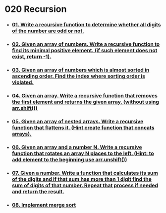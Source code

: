 # 020 Recursion

- ### [01. Write a recursive function to determine whether all digits of the number are odd or not.](https://github.com/martun-avagyan/020-Recursion-DS/blob/main/01allOddOrNot.js)

- ### [02. Given an array of numbers. Write a recursive function to find its minimal positive element. (if such element does not exist, return -1).](https://github.com/martun-avagyan/020-Recursion-DS/blob/main/02minPosInt.js)

- ### [03. Given an array of numbers which is almost sorted in ascending order. Find the index where sorting order is violated.](https://github.com/martun-avagyan/020-Recursion-DS/blob/main/03findSortErr.js)

- ### [04. Given an array. Write a recursive function that removes the first element and returns the given array. (without using arr.shift())](https://github.com/martun-avagyan/020-Recursion-DS/blob/main/04rmvFirstEl.js)

- ### [05. Given an array of nested arrays. Write a recursive function that flattens it. (Hint create function that concats arrays).](https://github.com/martun-avagyan/020-Recursion-DS/blob/main/05flattenArr.js)

- ### [06. Given an array and a number N. Write a recursive function that rotates an array N places to the left. (Hint: to add element to the beginning use arr.unshift())](https://github.com/martun-avagyan/020-Recursion-DS/blob/main/06rotateArr.js)

- ### [07. Given a number. Write a function that calculates its sum of the digits and if that sum has more than 1 digit find the sum of digits of that number. Repeat that process if needed and return the result.](https://github.com/martun-avagyan/020-Recursion-DS/blob/main/07sumOfDigits.js)

- ### [08. Implement merge sort](https://github.com/martun-avagyan/020-Recursion-DS/blob/main/08mergeSort.js)
